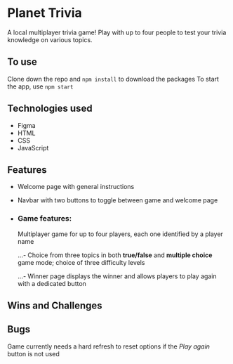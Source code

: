 # Planet Trivia

A local multiplayer trivia game! Play with up to four people to test your trivia knowledge on various topics.

## To use

Clone down the repo and `npm install` to download the packages
To start the app, use `npm start`

## Technologies used

- Figma
- HTML
- CSS
- JavaScript

## Features

- Welcome page with general instructions
- Navbar with two buttons to toggle between game and welcome page
- ### Game features:

  Multiplayer game for up to four players, each one identified by a player name

  ...- Choice from three topics in both **true/false** and **multiple choice** game mode; choice of three difficulty levels

  ...- Winner page displays the winner and allows players to play again with a dedicated button

## Wins and Challenges

## Bugs

Game currently needs a hard refresh to reset options if the _Play again_ button is not used
